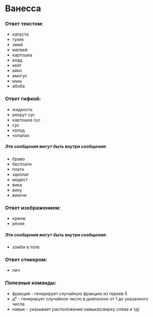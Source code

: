 # Ванесса

### Ответ текстом:

- капуста
- тулик
- змий
- матвей
- картошка
- влад
- кейт
- айко
- амогус
- ыыы
- абоба

### Ответ гифкой:
- жидкость
- рекрут сус
- картошка сус
- сус
- холод
- чопалах

##### Эти сообщения могут быть внутри сообщения:
- браво
- бесплатн
- платн
- зарплат
- модест
- вика
- вику
- викочк

### Ответ изображением:
- кринж
- резня

##### Эти сообщения могут быть внутри сообщения:
- зомби в топе

### Ответ стикером:
- лич

### Полезные команды:
- фракция - генерирует случайную фракцию из героев 5
- д* - генерирует случайное число в диапазоне от 1 до указанного числа
- навык - указывает расположение навыка(сверху слева и тд)